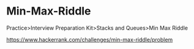 # Min-Max-Riddle

Practice>Interview Preparation Kit>Stacks and Queues>Min Max Riddle

https://www.hackerrank.com/challenges/min-max-riddle/problem
